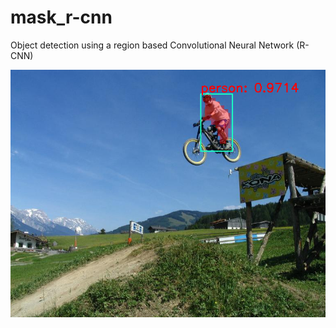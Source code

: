 # mask_r-cnn
Object detection using a region based Convolutional Neural Network  (R-CNN)

<img src="output.png">
